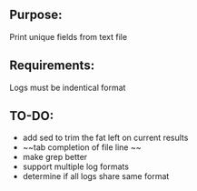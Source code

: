 ## Purpose:
  Print unique fields from text file 

## Requirements: 
  Logs must be indentical format

## TO-DO:
- add sed to trim the fat left on current results
- ~~tab completion of file line ~~
- make grep better
- support multiple log formats
- determine if all logs share same format
 
